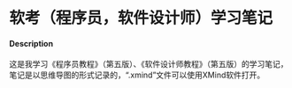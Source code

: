 # 软考（程序员，软件设计师）学习笔记

#### Description
这是我学习《程序员教程》（第五版）、《软件设计师教程》（第五版）的学习笔记，笔记是以思维导图的形式记录的，“.xmind”文件可以使用XMind软件打开。

[XMind官网]: https://www.xmind.cn/

